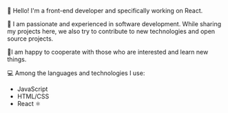 👋 Hello! I'm a front-end developer and specifically working on React. 

🚀 I am passionate and experienced in software development. While sharing my projects here, we also try to contribute to new technologies and open source projects. 

🌱I am happy to cooperate with those who are interested and learn new things.


💻 Among the languages and technologies I use:

* JavaScript
* HTML/CSS
* React ⚛️
